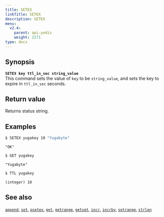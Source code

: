 ```yaml
---
title: SETEX
linkTitle: SETEX
description: SETEX
menu:
  v2.4:
    parent: api-yedis
    weight: 2271
type: docs
---
```


## Synopsis

<b>`SETEX key ttl_in_sec string_value`</b><br>
This command sets the value of `key` to be `string_value`, and sets the key to expire in `ttl_in_sec` seconds.

## Return value

Returns status string.

## Examples

```sh
$ SETEX yugakey 10 "Yugabyte"
```

```
"OK"
```

```sh
$ GET yugakey
```

```
"Yugabyte"
```
```sh
$ TTL yugakey
```

```
(integer) 10
```

## See also

[`append`](../append/), [`set`](../set/), [`psetex`](../psetex/), [`get`](../get/), [`getrange`](../getrange/), [`getset`](../getset/), [`incr`](../incr/), [`incrby`](../incrby/), [`setrange`](../setrange/), [`strlen`](../strlen/)
